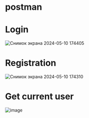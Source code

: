 # postman
# Login
![Снимок экрана 2024-05-10 174405](https://github.com/mihailig0revich/postman/assets/72998680/bc016132-9bb4-4535-977a-ad02fd93c276)
# Registration
![Снимок экрана 2024-05-10 174310](https://github.com/mihailig0revich/postman/assets/72998680/766c4746-f1ce-455f-8ff6-69c91950a1e9)
# Get current user
![image](https://github.com/mihailig0revich/postman/assets/72998680/0a289307-7f2a-4aa6-bb11-b58aa3c71fdd)

